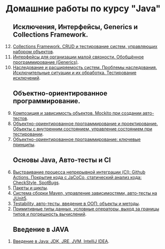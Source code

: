 <h1>Домашние работы по курсу "Java"</h1>

<div>
    <ol reversed>
        <h2>Исключения, Интерфейсы, Generics и Collections Framework.</h2>
        <li><a href="https://github.com/Nephedov/16.Java">Collections Framework. CRUD и тестирование систем, управляющих набором объектов</a>.</li>
        <li><a href="https://github.com/Nephedov/15.Java">Интерфейсы для организации малой связности. Обобщённое программирование (Generics)</a>.</li>
        <li><a href="https://github.com/Nephedov/13.14.Java">Наследование и расширяемость систем. Проблемы наследования. Исключительные ситуации и их обработка. Тестирование исключений</a>.</li>
        <h2>Объектно-ориентированное программирование.</h2>
        <li><a href="https://github.com/Nephedov/12.1.Java"> Композиция и зависимость объектов. Mockito при создании авто-тестов</a>.</li>
        <li><a href="https://github.com/Nephedov/10.11.Java">Объектно-ориентированное программирование и проектирование. Объекты с внутренним состоянием, управление состоянием при тестировании</a>.</li>
        <li><a href="https://github.com/Nephedov/9.Java">Объектно-ориентированное программирование: ключевые принципы</a>.</li>
        <h2>Основы Java, Авто-тесты и CI</h2>
        <li><a href="https://github.com/Nephedov/8.1.Java">Выстраивание процесса непрерывной интеграции (CI): Github Actions. Покрытие кода с JaCoCo, статический анализ кода: CheckStyle, SpotBugs</a>.</li>
        <li><a href="https://github.com/Nephedov/6.Java">Пакеты и циклы</a>.</li>
        <li><a href="https://github.com/Nephedov/5.1.Java">Система сборки Maven, управление зависимостями, авто-тесты на JUnit5</a>.</li>
        <li><a href="https://github.com/Nephedov/4.1.Java">Testability, авто-тесты, введение в ООП: объекты и методы</a>.</li>
        <li><a href="https://github.com/Nephedov/3.Java">Примитивные типы данных, условные операторы, выход за границы типов и погрешность вычислений</a>.</li>
        <h2>Введение в JAVA</h2>
        <li><a href="https://github.com/Nephedov/2.Java">Введение в Java: JDK, JRE, JVM, IntelliJ IDEA</a>.</li>
    </ol>
</div>